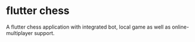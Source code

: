 # flutter chess
A flutter chess application with integrated bot, local game as well as online-multiplayer support.
